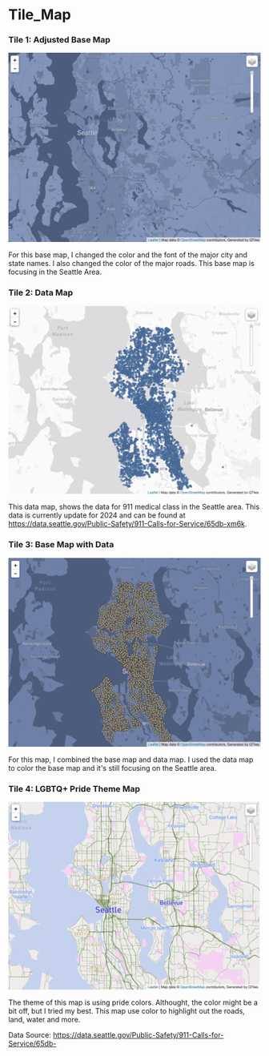 # Tile_Map

### Tile 1: Adjusted Base Map
![Base Map](img/base_map.PNG)

For this base map, I changed the color and the font of the major city and state names. I also changed the color of the major roads. This base map is focusing in the Seattle Area.

### Tile 2: Data Map
![Data Map](img/data_map.PNG)

This data map, shows the data for 911 medical class in the Seattle area. This data is currently update for 2024 and can be found at https://data.seattle.gov/Public-Safety/911-Calls-for-Service/65db-xm6k.

### Tile 3: Base Map with Data
![Base map with data](img/base_data_map.PNG)

For this map, I combined the base map and data map. I used the data map to color the base map and it's still focusing on the Seattle area.

### Tile 4: LGBTQ+ Pride Theme Map
![LGBTQ+ Pride Theme Map](img/pride_theme_map.PNG)

The theme of this map is using pride colors. Althought, the color might be a bit off, but I tried my best. This map use color to highlight out the roads, land, water and more.


Data Source: https://data.seattle.gov/Public-Safety/911-Calls-for-Service/65db-